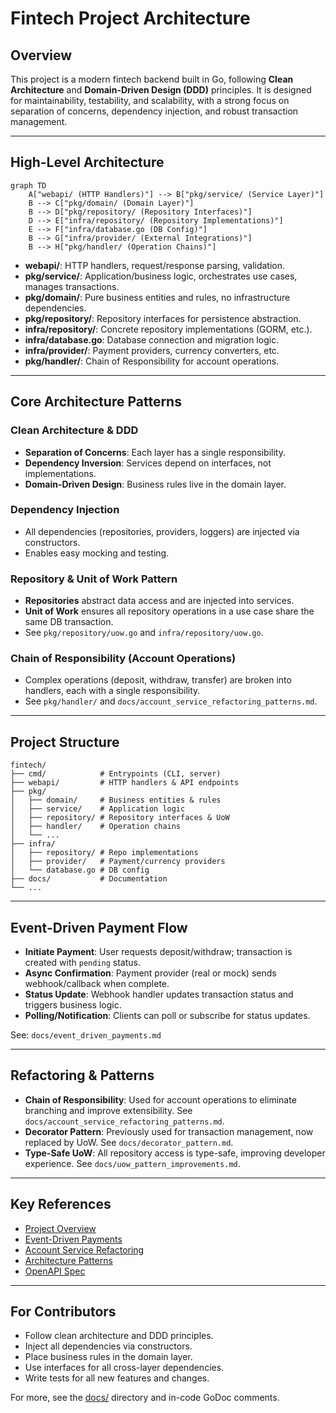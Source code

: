 # Fintech Project Architecture

## Overview

This project is a modern fintech backend built in Go, following **Clean Architecture** and **Domain-Driven Design (DDD)** principles. It is designed for maintainability, testability, and scalability, with a strong focus on separation of concerns, dependency injection, and robust transaction management.

---

## High-Level Architecture

```mermaid
graph TD
    A["webapi/ (HTTP Handlers)"] --> B["pkg/service/ (Service Layer)"]
    B --> C["pkg/domain/ (Domain Layer)"]
    B --> D["pkg/repository/ (Repository Interfaces)"]
    D --> E["infra/repository/ (Repository Implementations)"]
    E --> F["infra/database.go (DB Config)"]
    B --> G["infra/provider/ (External Integrations)"]
    B --> H["pkg/handler/ (Operation Chains)"]
```

- **webapi/**: HTTP handlers, request/response parsing, validation.
- **pkg/service/**: Application/business logic, orchestrates use cases, manages transactions.
- **pkg/domain/**: Pure business entities and rules, no infrastructure dependencies.
- **pkg/repository/**: Repository interfaces for persistence abstraction.
- **infra/repository/**: Concrete repository implementations (GORM, etc.).
- **infra/database.go**: Database connection and migration logic.
- **infra/provider/**: Payment providers, currency converters, etc.
- **pkg/handler/**: Chain of Responsibility for account operations.

---

## Core Architecture Patterns

### Clean Architecture & DDD

- **Separation of Concerns**: Each layer has a single responsibility.
- **Dependency Inversion**: Services depend on interfaces, not implementations.
- **Domain-Driven Design**: Business rules live in the domain layer.

### Dependency Injection

- All dependencies (repositories, providers, loggers) are injected via constructors.
- Enables easy mocking and testing.

### Repository & Unit of Work Pattern

- **Repositories** abstract data access and are injected into services.
- **Unit of Work** ensures all repository operations in a use case share the same DB transaction.
- See `pkg/repository/uow.go` and `infra/repository/uow.go`.

### Chain of Responsibility (Account Operations)

- Complex operations (deposit, withdraw, transfer) are broken into handlers, each with a single responsibility.
- See `pkg/handler/` and `docs/account_service_refactoring_patterns.md`.

---

## Project Structure

```ascii
fintech/
├── cmd/            # Entrypoints (CLI, server)
├── webapi/         # HTTP handlers & API endpoints
├── pkg/
│   ├── domain/     # Business entities & rules
│   ├── service/    # Application logic
│   ├── repository/ # Repository interfaces & UoW
│   ├── handler/    # Operation chains
│   └── ...
├── infra/
│   ├── repository/ # Repo implementations
│   ├── provider/   # Payment/currency providers
│   └── database.go # DB config
├── docs/           # Documentation
└── ...
```

---

## Event-Driven Payment Flow

- **Initiate Payment**: User requests deposit/withdraw; transaction is created with `pending` status.
- **Async Confirmation**: Payment provider (real or mock) sends webhook/callback when complete.
- **Status Update**: Webhook handler updates transaction status and triggers business logic.
- **Polling/Notification**: Clients can poll or subscribe for status updates.

See: `docs/event_driven_payments.md`

---

## Refactoring & Patterns

- **Chain of Responsibility**: Used for account operations to eliminate branching and improve extensibility. See `docs/account_service_refactoring_patterns.md`.
- **Decorator Pattern**: Previously used for transaction management, now replaced by UoW. See `docs/decorator_pattern.md`.
- **Type-Safe UoW**: All repository access is type-safe, improving developer experience. See `docs/uow_pattern_improvements.md`.

---

## Key References

- [Project Overview](README.md)
- [Event-Driven Payments](docs/event_driven_payments.md)
- [Account Service Refactoring](docs/account_service_refactoring_patterns.md)
- [Architecture Patterns](ARCHITECTURE.md)
- [OpenAPI Spec](docs/openapi.yaml)

---

## For Contributors

- Follow clean architecture and DDD principles.
- Inject all dependencies via constructors.
- Place business rules in the domain layer.
- Use interfaces for all cross-layer dependencies.
- Write tests for all new features and changes.

For more, see the [docs/](docs/) directory and in-code GoDoc comments.
